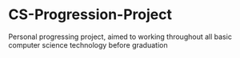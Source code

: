 # CS-Progression-Project
Personal progressing project, aimed to working throughout all basic computer science technology before graduation 
